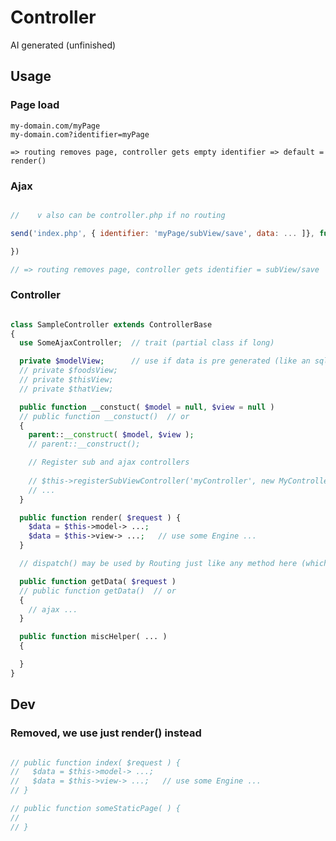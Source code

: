 # Controller

AI generated (unfinished)


Usage
----------------------------------------------------------

### Page load

```
my-domain.com/myPage
my-domain.com?identifier=myPage

=> routing removes page, controller gets empty identifier => default = render()
```


### Ajax

```javascript

//    v also can be controller.php if no routing

send('index.php', { identifier: 'myPage/subView/save', data: ... ]}, function( result, data ) {

})

// => routing removes page, controller gets identifier = subView/save
```


### Controller

```php

class SampleController extends ControllerBase
{
  use SomeAjaxController;  // trait (partial class if long)

  private $modelView;      // use if data is pre generated (like an sql view)
  // private $foodsView;
  // private $thisView;
  // private $thatView;

  public function __constuct( $model = null, $view = null )
  // public function __constuct()  // or
  {
    parent::__construct( $model, $view );
    // parent::__construct();

    // Register sub and ajax controllers
    
    // $this->registerSubViewController('myController', new MyController());
    // ...
  }

  public function render( $request ) {
    $data = $this->model-> ...;
    $data = $this->view-> ...;   // use some Engine ...
  }

  // dispatch() may be used by Routing just like any method here (which handles sub controllers)

  public function getData( $request )
  // public function getData()  // or
  {
    // ajax ...
  }

  public function miscHelper( ... )
  {

  }
}
```


Dev
----------------------------------------------------------

### Removed, we use just render() instead

```php

// public function index( $request ) {
//   $data = $this->model-> ...;
//   $data = $this->view-> ...;   // use some Engine ...
// }

// public function someStaticPage( ) {
// 
// }
```
